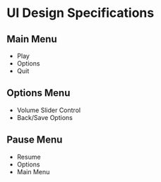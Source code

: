 # UI Design Specifications

## Main Menu
- Play
- Options
- Quit

## Options Menu
- Volume Slider Control
- Back/Save Options

## Pause Menu
- Resume
- Options
- Main Menu
